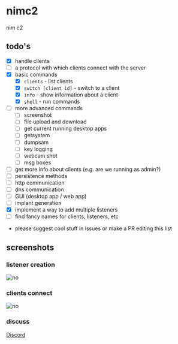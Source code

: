 # nimc2

nim c2

## todo's
- [X] handle clients
- [ ] a protocol with which clients connect with the server
- [X] basic commands
    - [X] `clients` - list clients
    - [X] `switch [client id]` - switch to a client
    - [X] `info` - show information about a client
    - [X] `shell` - run commands 
- [ ] more advanced commands
    - [ ] screenshot
    - [ ] file upload and download
    - [ ] get current running desktop apps
    - [ ] getsystem
    - [ ] dumpsam
    - [ ] key logging
    - [ ] webcam shot
    - [ ] msg boxes
- [ ] get more info about clients (e.g. are we running as admin?)
- [ ] persistence methods
- [ ] http communication
- [ ] dns communication
- [ ] GUI (desktop app / web app)
- [ ] implant generation
- [X] implement a way to add multiple listeners
- [ ] find fancy names for clients, listeners, etc
- please suggest cool stuff in issues or make a PR editing this list

## screenshots

### listener creation

![no](https://media.discordapp.net/attachments/670978545379704863/968452628008812584/unknown.png)

### clients connect

![no](https://media.discordapp.net/attachments/841333778487312425/968225619999613048/unknown.png)

### discuss 

[Discord](https://discord.gg/kCjkfQEB)
